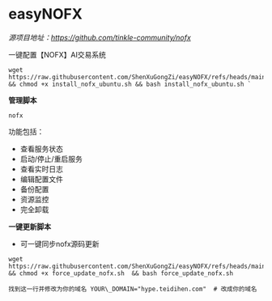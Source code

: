 # easyNOFX

*源项目地址：https://github.com/tinkle-community/nofx*

一键配置【NOFX】AI交易系统

```
wget https://raw.githubusercontent.com/ShenXuGongZi/easyNOFX/refs/heads/main/install_nofx_ubuntu.sh  && chmod +x install_nofx_ubuntu.sh && bash install_nofx_ubuntu.sh `
```

**管理脚本**

```
nofx
```

功能包括：

* 查看服务状态
* 启动/停止/重启服务
* 查看实时日志
* 编辑配置文件
* 备份配置
* 资源监控
* 完全卸载

**一键更新脚本**

* 可一键同步nofx源码更新

```
wget https://raw.githubusercontent.com/ShenXuGongZi/easyNOFX/refs/heads/main/force_update_nofx.sh && chmod +x force_update_nofx.sh  && bash force_update_nofx.sh
```

`找到这一行并修改为你的域名 YOUR\_DOMAIN="hype.teidihen.com"  # 改成你的域名`
